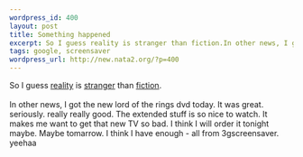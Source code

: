 ```yaml
--- 
wordpress_id: 400
layout: post
title: Something happened
excerpt: So I guess reality is stranger than fiction.In other news, I got t...
tags: google, screensaver
wordpress_url: http://new.nata2.org/?p=400
---
```

So I guess <a href="http://www.nytimes.com/2002/11/14/opinion/14SAFI.html?ex=1037854800&amp;en=3778829e1bec3dc2&amp;ei=5062&amp;partner=GOOGLE">reality</a> is <a href="http://wwwi.reuters.com/images/2002-11-14T002158Z_01_GALAXY-DC-MDF148570_RTRIDSP_2_ENTERTAINMENT-PEOPLE-JACKSON-DC.jpg">stranger</a> than <a href="http://www.iht.com/articles/76916.html">fiction</a>.<br/><br/>In other news, I got the new lord of the rings dvd today. It was great. seriously. really really good. The extended stuff is so nice to watch. It makes me want to get that new TV so bad. I think I will order it tonight maybe. Maybe tomarrow. I think I have enough - all from 3gscreensaver. yeehaa
